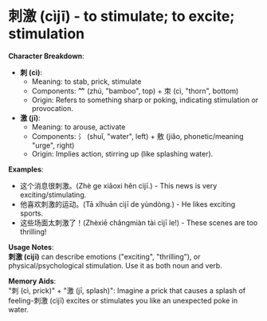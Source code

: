 # **刺激 (cìjī) - to stimulate; to excite; stimulation**

**Character Breakdown**:  
- **刺 (cì)**:
  - Meaning: to stab, prick, stimulate
  - Components: ⺮ (zhú, "bamboo", top) + 朿 (cì, "thorn", bottom)
  - Origin: Refers to something sharp or poking, indicating stimulation or provocation.  
- **激 (jī)**:
  - Meaning: to arouse, activate
  - Components: 氵 (shuǐ, "water", left) + 敫 (jiǎo, phonetic/meaning "urge", right)
  - Origin: Implies action, stirring up (like splashing water).

**Examples**:  
- 这个消息很刺激。(Zhè ge xiāoxi hěn cìjī.) - This news is very exciting/stimulating.  
- 他喜欢刺激的运动。(Tā xǐhuān cìjī de yùndòng.) - He likes exciting sports.  
- 这些场面太刺激了！(Zhèxiē chǎngmiàn tài cìjī le!) - These scenes are too thrilling!

**Usage Notes**:  
**刺激 (cìjī)** can describe emotions ("exciting", "thrilling"), or physical/psychological stimulation. Use it as both noun and verb.

**Memory Aids**:  
"刺 (cì, prick)" + "激 (jī, splash)": Imagine a prick that causes a splash of feeling-刺激 (cìjī) excites or stimulates you like an unexpected poke in water.